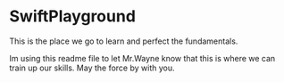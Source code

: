 # SwiftPlayground
This is the place we go to learn and perfect the fundamentals.

Im using this readme file to let Mr.Wayne know that this is where we can train up our skills. 
May the force by with you. 
